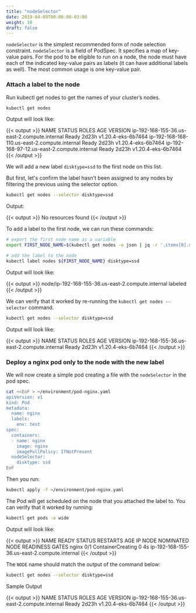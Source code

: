 ```yaml
---
title: "nodeSelector"
date: 2019-04-09T00:00:00-03:00
weight: 10
draft: false
---
```


`nodeSelector` is the simplest recommended form of node selection constraint. `nodeSelector` is a field of PodSpec. It specifies a map of key-value pairs. For the pod to be eligible to run on a node, the node must have each of the indicated key-value pairs as labels (it can have additional labels as well). The most common usage is one key-value pair.

### Attach a label to the node

Run kubectl get nodes to get the names of your cluster’s nodes.

```bash
kubectl get nodes
```

Output will look like:

{{< output >}}
NAME                                            STATUS   ROLES    AGE     VERSION
ip-192-168-155-36.us-east-2.compute.internal    Ready    <none>   2d23h   v1.20.4-eks-6b7464
ip-192-168-168-110.us-east-2.compute.internal   Ready    <none>   2d23h   v1.20.4-eks-6b7464
ip-192-168-97-12.us-east-2.compute.internal     Ready    <none>   2d23h   v1.20.4-eks-6b7464
{{< /output >}}

We will add a new label `disktype=ssd` to the first node on this list.

But first, let's confirm the label hasn't been assigned to any nodes by filtering the previous using the selector option.

```bash
kubectl get nodes --selector disktype=ssd
```

Output:

{{< output >}}
No resources found
{{< /output >}}

To add a label to the first node, we can run these commands:

```bash
# export the first node name as a variable
export FIRST_NODE_NAME=$(kubectl get nodes -o json | jq -r '.items[0].metadata.name')

# add the label to the node
kubectl label nodes ${FIRST_NODE_NAME} disktype=ssd
```

Output will look like:

{{< output >}}
node/ip-192-168-155-36.us-east-2.compute.internal labeled
{{< /output >}}

We can verify that it worked by re-running the `kubectl get nodes --selector` command.

```bash
kubectl get nodes --selector disktype=ssd
```

Output will look like:

{{< output >}}
NAME                                           STATUS   ROLES    AGE     VERSION
ip-192-168-155-36.us-east-2.compute.internal   Ready    <none>   2d23h   v1.20.4-eks-6b7464
{{< /output >}}

### Deploy a nginx pod only to the node with the new label

We will now create a simple pod creating a file with the `nodeSelector` in the pod spec.

```bash
cat <<EoF > ~/environment/pod-nginx.yaml
apiVersion: v1
kind: Pod
metadata:
  name: nginx
  labels:
    env: test
spec:
  containers:
  - name: nginx
    image: nginx
    imagePullPolicy: IfNotPresent
  nodeSelector:
    disktype: ssd
EoF
```

Then you run:

```bash
kubectl apply -f ~/environment/pod-nginx.yaml
```

The Pod will get scheduled on the node that you attached the label to. You can verify that it worked by running:

```bash
kubectl get pods -o wide
```

Output will look like:

{{< output >}}
NAME    READY   STATUS              RESTARTS   AGE   IP       NODE                                          NOMINATED NODE   READINESS GATES
nginx   0/1     ContainerCreating   0          4s    <none>   ip-192-168-155-36.us-east-2.compute.internal   <none>           <none>
{{< /output >}}

The `NODE` name should match the output of the command below:

```bash
kubectl get nodes --selector disktype=ssd
```

Sample Output

{{< output >}}
NAME                                           STATUS   ROLES    AGE     VERSION
ip-192-168-155-36.us-east-2.compute.internal   Ready    <none>   2d23h   v1.20.4-eks-6b7464
{{< /output >}}
